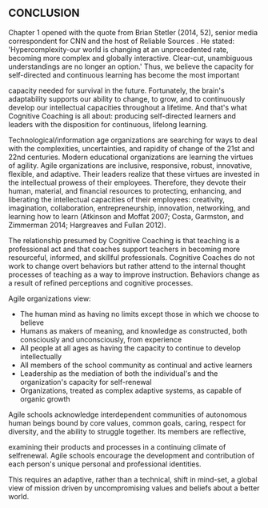 ## CONCLUSION

Chapter 1 opened with the quote from Brian Stetler (2014, 52), senior media correspondent for CNN and the host of Reliable Sources . He stated: 'Hypercomplexity-our world is changing at an unprecedented rate, becoming more complex and globally interactive. Clear-cut, unambiguous understandings are no longer an option.' Thus, we believe the capacity for self-directed and continuous learning has become the most important

capacity needed for survival in the future. Fortunately, the brain's adaptability supports our ability to change, to grow, and to continuously develop our intellectual capacities throughout a lifetime. And that's what Cognitive Coaching is all about: producing self-directed learners and leaders with the disposition for continuous, lifelong learning.

Technological/information age organizations are searching for ways to deal with the complexities, uncertainties, and rapidity of change of the 21st and 22nd centuries. Modern educational organizations are learning the virtues of agility. Agile organizations are inclusive, responsive, robust, innovative, flexible, and adaptive. Their leaders realize that these virtues are invested in the intellectual prowess of their employees. Therefore, they devote their human, material, and financial resources to protecting, enhancing, and liberating the intellectual capacities of their employees: creativity, imagination, collaboration, entrepreneurship, innovation, networking, and learning how to learn (Atkinson and Moffat 2007; Costa, Garmston, and Zimmerman 2014; Hargreaves and Fullan 2012).

The relationship presumed by Cognitive Coaching is that teaching is a professional act and that coaches support teachers in becoming more resourceful, informed, and skillful professionals. Cognitive Coaches do not work to change overt behaviors but rather attend to the internal thought processes of teaching as a way to improve instruction. Behaviors change as a result of refined perceptions and cognitive processes.

Agile organizations view:

- The human mind as having no limits except those in which we choose to believe
- Humans as makers of meaning, and knowledge as constructed, both consciously and unconsciously, from experience
- All people at all ages as having the capacity to continue to develop intellectually
- All members of the school community as continual and active learners
- Leadership as the mediation of both the individual's and the organization's capacity for self-renewal
- Organizations, treated as complex adaptive systems, as capable of organic growth

Agile schools acknowledge interdependent communities of autonomous human beings bound by core values, common goals, caring, respect for diversity, and the ability to struggle together. Its members are reflective,

examining their products and processes in a continuing climate of selfrenewal. Agile schools encourage the development and contribution of each person's unique personal and professional identities.

This requires an adaptive, rather than a technical, shift in mind-set, a global view of mission driven by uncompromising values and beliefs about a better world.